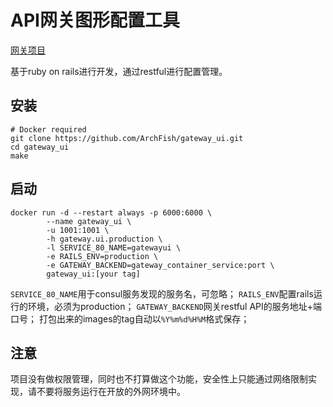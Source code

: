 # API网关图形配置工具

[网关项目](https://github.com/fagongzi/gateway)

基于ruby on rails进行开发，通过restful进行配置管理。

## 安装

```shell
# Docker required
git clone https://github.com/ArchFish/gateway_ui.git
cd gateway_ui
make
```

## 启动

```shell
docker run -d --restart always -p 6000:6000 \
        --name gateway_ui \
        -u 1001:1001 \
        -h gateway.ui.production \
        -l SERVICE_80_NAME=gatewayui \
        -e RAILS_ENV=production \
        -e GATEWAY_BACKEND=gateway_container_service:port \
        gateway_ui:[your tag]
```

`SERVICE_80_NAME`用于consul服务发现的服务名，可忽略；
`RAILS_ENV`配置rails运行的环境，必须为production；
`GATEWAY_BACKEND`网关restful API的服务地址+端口号；
打包出来的images的tag自动以`%Y%m%d%H%M`格式保存；


## 注意

项目没有做权限管理，同时也不打算做这个功能，安全性上只能通过网络限制实现，请不要将服务运行在开放的外网环境中。
